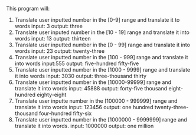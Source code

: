 This program will:
1. Translate user inputted number in the [0-9] range and translate it to words
  input: 3
  output: three
2. Translate user inputed number in the [10 - 19] range and translate it into words
  input: 13
  output: thirteen
3. Translate user inputted number in the [0 - 99] range and translate it into words
  input: 23
  output: twenty-three
4. Translate user inputted number in the [100 - 999] range and translate it into words
  input:555
  output: five-hundred fifty-five
5. Translate user inputted number in the [1000 - 9999] range and translate it into words
  input: 3030
  output: three-thousand thirty
6. Translate user inputted number in the [10000-99999] range and translate it into words
  input: 45888
  output: forty-five thousand eight-hundred eighty-eight
7. Translate user inputte number in the [100000 - 999999] range and translate it into words
  input: 123456
  output: one hundred twenty-three-thousand four-hundred fifty-six
7. Translate user inputted number in the [1000000 - 9999999] range and translate it into words.
  input: 1000000
  output: one million
